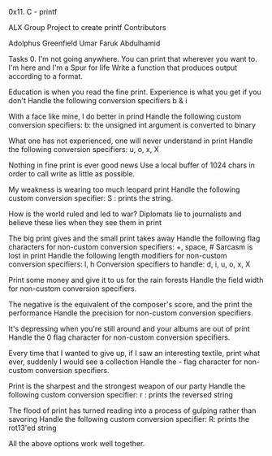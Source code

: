 0x11. C - printf

ALX Group Project to create printf
Contributors

Adolphus Greenfield
Umar Faruk Abdulhamid

Tasks 0. I'm not going anywhere. You can print that wherever you want to. I'm here and I'm a Spur for life Write a function that produces output according to a format.

Education is when you read the fine print. Experience is what you get if you don't Handle the following conversion specifiers b & i

With a face like mine, I do better in prind Handle the following custom conversion specifiers: b: the unsigned int argument is converted to binary

What one has not experienced, one will never understand in print Handle the following conversion specifiers: u, o, x, X

Nothing in fine print is ever good news Use a local buffer of 1024 chars in order to call write as little as possible.

My weakness is wearing too much leopard print Handle the following custom conversion specifier: S : prints the string.

How is the world ruled and led to war? Diplomats lie to journalists and believe these lies when they see them in print

The big print gives and the small print takes away Handle the following flag characters for non-custom conversion specifiers: +, space, #
Sarcasm is lost in print Handle the following length modifiers for non-custom conversion specifiers: l, h Conversion specifiers to handle: d, i, u, o, x, X

Print some money and give it to us for the rain forests Handle the field width for non-custom conversion specifiers.

The negative is the equivalent of the composer's score, and the print the performance Handle the precision for non-custom conversion specifiers.

It's depressing when you're still around and your albums are out of print Handle the 0 flag character for non-custom conversion specifiers.

Every time that I wanted to give up, if I saw an interesting textile, print what ever, suddenly I would see a collection Handle the - flag character for non-custom conversion specifiers.

Print is the sharpest and the strongest weapon of our party Handle the following custom conversion specifier: r : prints the reversed string

The flood of print has turned reading into a process of gulping rather than savoring Handle the following custom conversion specifier: R: prints the rot13'ed string

All the above options work well together.
